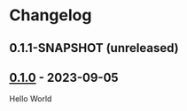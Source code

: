 # Changelog

## 0.1.1-SNAPSHOT (unreleased)

## [0.1.0] - 2023-09-05

Hello World

[0.1.0]: https://github.com/rbusarow/kotlin-gradle-extensions/releases/tag/0.1.0
